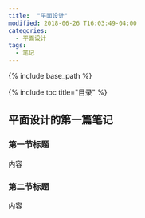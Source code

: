 ```yaml
---
title:  "平面设计"
modified: 2018-06-26 T16:03:49-04:00
categories: 
  - 平面设计
tags:
  - 笔记
---
```


{% include base_path %}

{% include toc title="目录" %}


## 平面设计的第一篇笔记

### 第一节标题

内容

### 第二节标题

内容
